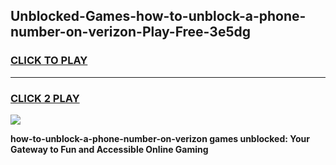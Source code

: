 
## Unblocked-Games-how-to-unblock-a-phone-number-on-verizon-Play-Free-3e5dg
<h3>
<a href="https://premium76.site?title=how-to-unblock-a-phone-number-on-verizon&ref=10A">CLICK TO PLAY</a></h3>
<hr>

<h3>
<a href="https://premium76.site?title=how-to-unblock-a-phone-number-on-verizon&ref=10A">CLICK 2 PLAY</a>
  
</h3>

<a href="https://premium76.site?title=how-to-unblock-a-phone-number-on-verizon&ref=10A"><img src="https://clearcache.store/games.png"></a>


**how-to-unblock-a-phone-number-on-verizon games unblocked: Your Gateway to Fun and Accessible Online Gaming**
